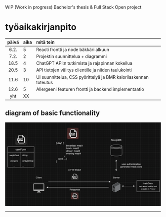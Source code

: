 WIP (Work in progress)
Bachelor's thesis & Full Stack Open project


# työaikakirjanpito

| päivä | aika | mitä tein  |
| :----:|:-----| :-----|
| 6.2.  | 5    | Reacti frontti ja node bäkkäri alkuun |
| 7.2.  | 2    | Projektin suunnittelua + diagrammi |  
| 18.5  | 4    | ChatGPT API:n tutkimista ja rajapinnan kokeilua |
| 20.5  | 3    | API tietojen välitys clientille ja niiden taulukointi |
| 11.6  | 10   | UI suunnittelua, CSS pyörittelyä ja BMR kalorilaskennan toteutus |
| 12.6  | 5    | Allergeeni featuren frontti ja backend implementaatio |
| yht   | XX   |            | 

## diagram of basic functionality
![diagramPicture](https://github.com/TeemuHarinen/RuokaAI/blob/daaf531b879c55fabddb4f0f37da0b264a8b4f2d/assets/SCR-20240207-qcfp.png)

---------------------------------------


